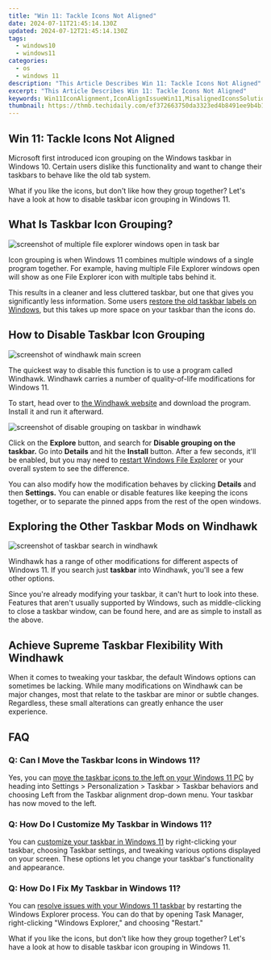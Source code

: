 ```yaml
---
title: "Win 11: Tackle Icons Not Aligned"
date: 2024-07-11T21:45:14.130Z
updated: 2024-07-12T21:45:14.130Z
tags:
  - windows10
  - windows11
categories:
  - os
  - windows 11
description: "This Article Describes Win 11: Tackle Icons Not Aligned"
excerpt: "This Article Describes Win 11: Tackle Icons Not Aligned"
keywords: Win11IconAlignment,IconAlignIssueWin11,MisalignedIconsSolution,CorrectIconPosition,FixDisplacedIconsWin11,AlignWindowsIconsWin11,ResolveWin11IconMisalignment
thumbnail: https://thmb.techidaily.com/ef372663750da3323ed4b8491ee9b4b175fd85bfcc73dd50c99f11aa454f80c7.jpg
---
```


## Win 11: Tackle Icons Not Aligned

 Microsoft first introduced icon grouping on the Windows taskbar in Windows 10\. Certain users dislike this functionality and want to change their taskbars to behave like the old tab system.

 What if you like the icons, but don't like how they group together? Let's have a look at how to disable taskbar icon grouping in Windows 11\.

## What Is Taskbar Icon Grouping?

![screenshot of multiple file explorer windows open in task bar](https://static1.makeuseofimages.com/wordpress/wp-content/uploads/2023/08/screenshot_of_multiple_file_explorer_windows_open_in_taskbar.jpg)

 Icon grouping is when Windows 11 combines multiple windows of a single program together. For example, having multiple File Explorer windows open will show as one File Explorer icon with multiple tabs behind it.

 This results in a cleaner and less cluttered taskbar, but one that gives you significantly less information. Some users [restore the old taskbar labels on Windows](https://www.makeuseof.com/windows-11-10-taskbar-labels/), but this takes up more space on your taskbar than the icons do.

## How to Disable Taskbar Icon Grouping

![screenshot of windhawk main screen](https://static1.makeuseofimages.com/wordpress/wp-content/uploads/2023/08/screenshot_of_windhawk_main_screen.jpg)

 The quickest way to disable this function is to use a program called Windhawk. Windhawk carries a number of quality-of-life modifications for Windows 11\.

 To start, head over to [the Windhawk website](https://windhawk.net) and download the program. Install it and run it afterward.

![screenshot of disable grouping on taskbar in windhawk](https://static1.makeuseofimages.com/wordpress/wp-content/uploads/2023/08/screenshot_of_disable_grouping_on_taskbar_windhawk.jpg)

 Click on the **Explore** button, and search for **Disable grouping on the taskbar.** Go into **Details** and hit the **Install** button. After a few seconds, it'll be enabled, but you may need to [restart Windows File Explorer](https://www.makeuseof.com/ways-to-restart-file-explorer-windows-10/) or your overall system to see the difference.

 You can also modify how the modification behaves by clicking **Details** and then **Settings.** You can enable or disable features like keeping the icons together, or to separate the pinned apps from the rest of the open windows.

## Exploring the Other Taskbar Mods on Windhawk

![screenshot of taskbar search in windhawk](https://static1.makeuseofimages.com/wordpress/wp-content/uploads/2023/08/screenshot_of_taskbar_search_in_windhawk.jpg)

 Windhawk has a range of other modifications for different aspects of Windows 11\. If you search just **taskbar** into Windhawk, you'll see a few other options.

 Since you're already modifying your taskbar, it can't hurt to look into these. Features that aren't usually supported by Windows, such as middle-clicking to close a taskbar window, can be found here, and are as simple to install as the above.

## Achieve Supreme Taskbar Flexibility With Windhawk

 When it comes to tweaking your taskbar, the default Windows options can sometimes be lacking. While many modifications on Windhawk can be major changes, most that relate to the taskbar are minor or subtle changes. Regardless, these small alterations can greatly enhance the user experience.

## FAQ

### Q: Can I Move the Taskbar Icons in Windows 11?

 Yes, you can [move the taskbar icons to the left on your Windows 11 PC](https://www.makeuseof.com/move-taskbar-windows-11/) by heading into Settings > Personalization > Taskbar > Taskbar behaviors and choosing Left from the Taskbar alignment drop-down menu. Your taskbar has now moved to the left.

### Q: How Do I Customize My Taskbar in Windows 11?

 You can [customize your taskbar in Windows 11](https://www.makeuseof.com/windows-11-customize-taskbar/) by right-clicking your taskbar, choosing Taskbar settings, and tweaking various options displayed on your screen. These options let you change your taskbar's functionality and appearance.

### Q: How Do I Fix My Taskbar in Windows 11?

 You can [resolve issues with your Windows 11 taskbar](https://www.makeuseof.com/windows-11-taskbar-not-working-loading/) by restarting the Windows Explorer process. You can do that by opening Task Manager, right-clicking "Windows Explorer," and choosing "Restart."

 What if you like the icons, but don't like how they group together? Let's have a look at how to disable taskbar icon grouping in Windows 11\.



<ins class="adsbygoogle"
      style="display:block"
      data-ad-client="ca-pub-7571918770474297"
      data-ad-slot="8358498916"
      data-ad-format="auto"
      data-full-width-responsive="true"></ins>

